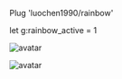 Plug 'luochen1990/rainbow'

let g:rainbow_active = 1 

![avatar](https://raw.githubusercontent.com/luochen1990/rainbow/demo/lisp.png)

![avatar](https://raw.githubusercontent.com/luochen1990/rainbow/demo/lisp.png)

